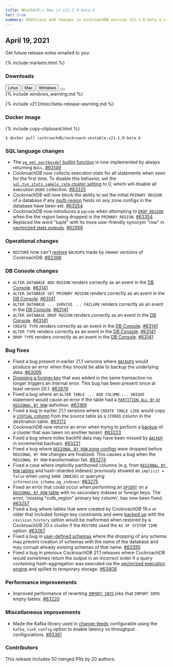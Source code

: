 ```yaml
---
title: What&#39;s New in v21.1.0-beta.4
toc: true
summary: Additions and changes in CockroachDB version v21.1.0-beta.4 since version v21.1.0-beta.3
---
```


## April 19, 2021

Get future release notes emailed to you:

{% include marketo.html %}


### Downloads

<div id="os-tabs" class="filters clearfix">
    <a href="https://binaries.cockroachdb.com/cockroach-v21.1.0-beta.4.linux-amd64.tgz"><button id="linux" class="filter-button" data-scope="linux" data-eventcategory="linux-binary-release-notes">Linux</button></a>
    <a href="https://binaries.cockroachdb.com/cockroach-v21.1.0-beta.4.darwin-10.9-amd64.tgz"><button id="mac" class="filter-button" data-scope="mac" data-eventcategory="mac-binary-release-notes">Mac</button></a>
    <a href="https://binaries.cockroachdb.com/cockroach-v21.1.0-beta.4.windows-6.2-amd64.zip"><button id="windows" class="filter-button" data-scope="windows" data-eventcategory="windows-binary-release-notes">Windows</button></a>
    <a href="https://binaries.cockroachdb.com/cockroach-v21.1.0-beta.4.src.tgz"><button id="source" class="filter-button" data-scope="source" data-eventcategory="source-release-notes"></a>
</div>

<section class="filter-content" data-scope="windows">
{% include windows_warning.md %}
</section>

{% include v21.1/misc/beta-release-warning.md %}

### Docker image

{% include copy-clipboard.html %}
~~~shell
$ docker pull cockroachdb/cockroach-unstable:v21.1.0-beta.4
~~~


### SQL language changes

- The [`pg_get_partkeydef` builtin function](../v21.1/functions-and-operators.html) is now implemented by always returning `NULL`. [#63149][#63149]
- CockroachDB now collects execution stats for all statements when seen for the first time. To disable this behavior, set the [`sql.txn_stats.sample_rate` cluster setting](../v21.1/cluster-settings.html) to 0, which will disable all execution stats collection. [#63325][#63325]
- CockroachDB will now block the ability to set the initial `PRIMARY REGION` of a database if any [multi-region](../v21.1/multiregion-overview.html) fields on any zone configs in the database have been set. [#63354][#63354]
- CockroachDB now introduces a `pgcode` when attempting to [`DROP REGION`](../v21.1/multiregion-overview.html) when the the region being dropped is the `PRIMARY REGION`. [#63354][#63354]
- Replaced the word "tuple" with its more user-friendly synonym "row" in [vectorized stats outputs](../v21.1/vectorized-execution.html). [#62956][#62956]

### Operational changes

- `RESTORE` now can't [restore](../v21.1/take-full-and-incremental-backups.html) `BACKUP`s made by newer versions of CockroachDB. [#62398][#62398]

### DB Console changes

- `ALTER DATABASE ADD REGION` renders correctly as an event in the [DB Console](../v21.1/ui-overview.html). [#63141][#63141]
- `ALTER DATABASE SET PRIMARY REGION` renders correctly as an event in the [DB Console](../v21.1/ui-overview.html). [#63141][#63141]
- `ALTER DATABASE ... SURVIVE ... FAILURE` renders correctly as an event in the [DB Console](../v21.1/ui-overview.html). [#63141][#63141]
- `ALTER DATABASE DROP REGION` renders correctly as an event in the [DB Console](../v21.1/ui-overview.html). [#63141][#63141]
- `CREATE TYPE` renders correctly as an event in the [DB Console](../v21.1/ui-overview.html). [#63141][#63141]
- `ALTER TYPE` renders correctly as an event in the [DB Console](../v21.1/ui-overview.html). [#63141][#63141]
- `DROP TYPE` renders correctly as an event in the [DB Console](../v21.1/ui-overview.html). [#63141][#63141]

### Bug fixes

- Fixed a bug present in earlier 21.1 versions where [`BACKUP`s](../v21.1/take-full-and-incremental-backups.html) would produce an error when they should be able to backup the underlying data. [#63095][#63095]
- [Dropping a foreign key](../v21.1/drop-constraint.html) that was added in the same transaction no longer triggers an internal error. This bug has been present since at least version 20.1. [#62879][#62879]
- Fixed a bug where an `ALTER TABLE ... ADD COLUMN ... UNIQUE` statement would cause an error if the table had a [`PARTITION ALL BY` or `REGIONAL BY ROW`](../v21.1/multiregion-overview.html) definition. [#63189][#63189]
- Fixed a bug in earlier 21.1 versions where `CREATE TABLE LIKE` would copy a [`VIRTUAL` column](../v21.1/computed-columns.html) from the source table as a `STORED` column in the destination table. [#63172][#63172]
- CockroachDB now returns an error when trying to perform a [backup](../v21.1/take-full-and-incremental-backups.html) of a cluster that was taken on another tenant. [#63223][#63223]
- Fixed a bug where index backfill data may have been missed by [`BACKUP`](../v21.1/take-full-and-incremental-backups.html) in incremental backups. [#63221][#63221]
- Fixed a bug where [`REGIONAL BY ROW` zone configs](../v21.1/multiregion-overview.html) were dropped before `REGIONAL BY ROW` changes are finalized. This causes a bug when the `REGIONAL BY ROW` transformation fail. [#63274][#63274]
- Fixed a case where implicitly partitioned columns (e.g. from [`REGIONAL BY ROW` tables](../v21.1/multiregion-overview.html) and hash-sharded indexes) previously showed as `implicit = false` when using `SHOW INDEXES` or querying `information_schema.pg_indexes`. [#63275][#63275]
- Fixed an error that could occur when performing an [`UPSERT`](../v21.1/upsert.html) on a [`REGIONAL BY ROW` table](../v21.1/multiregion-overview.html) with no secondary indexes or foreign keys. The error, 'missing "crdb_region" primary key column', has now been fixed. [#63257][#63257]
- Fixed a bug where tables that were created by CockroachDB 19.x or older that included foreign key constraints and were [backed up](../v21.1/take-full-and-incremental-backups.html) with the `revision_history` option would be malformed when restored by a CockroachDB 20.x cluster if the `RESTORE` used the `AS OF SYSTEM TIME` option. [#63267][#63267]
- Fixed a bug in [user-defined schemas](../v21.1/schema-design-schema.html) where the dropping of any schema may prevent creation of schemas with the name of the database and may corrupt already existing schemas of that name. [#63395][#63395]
- Fixed a bug in previous CockroachDB 21.1 releases where CockroachDB would sometimes return the output in an incorrect order if a query containing hash-aggregation was executed via the [vectorized execution engine](../v21.1/vectorized-execution.html) and spilled to temporary storage. [#63408][#63408]

### Performance improvements

- Improved performance of reverting [`IMPORT INTO`](../v21.1/import-into.html) jobs that `IMPORT INTO` empty tables. [#63220][#63220]

### Miscellaneous improvements

- Made the Kafka library used in [change-feeds](../v21.1/stream-data-out-of-cockroachdb-using-changefeeds) configurable using the `kafka_sink_config` option to enable latency vs throughput configurations. [#63361][#63361]

### Contributors

This release includes 50 merged PRs by 20 authors.

[#62398]: https://github.com/cockroachdb/cockroach/pull/62398
[#62879]: https://github.com/cockroachdb/cockroach/pull/62879
[#62956]: https://github.com/cockroachdb/cockroach/pull/62956
[#62968]: https://github.com/cockroachdb/cockroach/pull/62968
[#62971]: https://github.com/cockroachdb/cockroach/pull/62971
[#63095]: https://github.com/cockroachdb/cockroach/pull/63095
[#63141]: https://github.com/cockroachdb/cockroach/pull/63141
[#63149]: https://github.com/cockroachdb/cockroach/pull/63149
[#63172]: https://github.com/cockroachdb/cockroach/pull/63172
[#63189]: https://github.com/cockroachdb/cockroach/pull/63189
[#63220]: https://github.com/cockroachdb/cockroach/pull/63220
[#63221]: https://github.com/cockroachdb/cockroach/pull/63221
[#63223]: https://github.com/cockroachdb/cockroach/pull/63223
[#63257]: https://github.com/cockroachdb/cockroach/pull/63257
[#63267]: https://github.com/cockroachdb/cockroach/pull/63267
[#63274]: https://github.com/cockroachdb/cockroach/pull/63274
[#63275]: https://github.com/cockroachdb/cockroach/pull/63275
[#63325]: https://github.com/cockroachdb/cockroach/pull/63325
[#63354]: https://github.com/cockroachdb/cockroach/pull/63354
[#63361]: https://github.com/cockroachdb/cockroach/pull/63361
[#63395]: https://github.com/cockroachdb/cockroach/pull/63395
[#63402]: https://github.com/cockroachdb/cockroach/pull/63402
[#63403]: https://github.com/cockroachdb/cockroach/pull/63403
[#63408]: https://github.com/cockroachdb/cockroach/pull/63408
[1c89925eb]: https://github.com/cockroachdb/cockroach/commit/1c89925eb
[32b5b8587]: https://github.com/cockroachdb/cockroach/commit/32b5b8587
[33816b3fd]: https://github.com/cockroachdb/cockroach/commit/33816b3fd
[56088535f]: https://github.com/cockroachdb/cockroach/commit/56088535f
[57b9589e9]: https://github.com/cockroachdb/cockroach/commit/57b9589e9
[6394ff543]: https://github.com/cockroachdb/cockroach/commit/6394ff543
[6ebecfd38]: https://github.com/cockroachdb/cockroach/commit/6ebecfd38
[71cacc783]: https://github.com/cockroachdb/cockroach/commit/71cacc783

